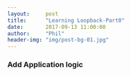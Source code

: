 ```yaml
---
layout:     post
title:      "Learning Loopback-Part0"
date:       2017-09-13 11:00:00
author:     "Phil"
header-img: "img/post-bg-01.jpg"
---
```


### Add Application logic
